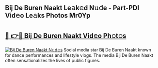 ## Bij De Buren Naakt Le𝚊k𝚎d N𝚞𝚍e - Part-PDI Vid𝚎o Le𝚊ks Photos Mr0Yp

# <h2><a href="http://fb9upmq.evod.top/?m=Bij+De+Buren+Naakt">🔗 👉🔴 Bij De Buren Naakt Vid𝚎o Ph𝚘t𝚘s</a></h2>

[![Bij De Buren Naakt N𝚞d𝚎s](https://i.imgur.com/8V9OHl7.gif)](http://fb9upmq.evod.top/?m=Bij+De+Buren+Naakt)
Social media star Bij De Buren Naakt known for dance performances and lifestyle vlogs. The media Bij De Buren Naakt often sensationalizes the lives of public figures. 
